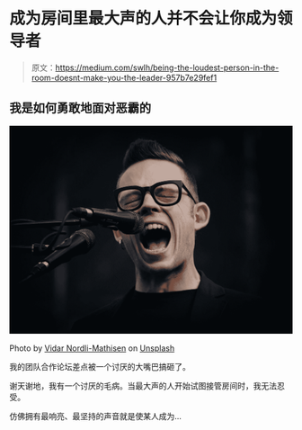 # 成为房间里最大声的人并不会让你成为领导者

> 原文：<https://medium.com/swlh/being-the-loudest-person-in-the-room-doesnt-make-you-the-leader-957b7e29fef1>

## 我是如何勇敢地面对恶霸的

![](img/68d10beddd565d3b29ecc46a58fac871.png)

Photo by [Vidar Nordli-Mathisen](https://unsplash.com/@vidarnm?utm_source=medium&utm_medium=referral) on [Unsplash](https://unsplash.com?utm_source=medium&utm_medium=referral)

我的团队合作论坛差点被一个讨厌的大嘴巴搞砸了。

谢天谢地，我有一个讨厌的毛病。当最大声的人开始试图接管房间时，我无法忍受。

仿佛拥有最响亮、最坚持的声音就是使某人成为…